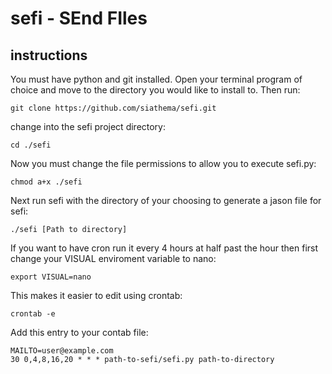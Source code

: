 # sefi - SEnd FIles
## instructions

You must have python and git installed. Open your terminal program of choice and move to the directory you would like to install to.
Then run:
```
git clone https://github.com/siathema/sefi.git
```
change into the sefi project directory:
```
cd ./sefi
```

Now you must change the file permissions to allow you to execute sefi.py:
```
chmod a+x ./sefi
```

Next run sefi with the directory of your choosing to generate a jason file for sefi:
```
./sefi [Path to directory]
```

If you want to have cron run it every 4 hours at half past the hour then first change your VISUAL enviroment variable to nano:
```
export VISUAL=nano
```

This makes it easier to edit using crontab:
```
crontab -e
```   
    
Add this entry to your contab file:
```
MAILTO=user@example.com                                                         
30 0,4,8,16,20 * * * path-to-sefi/sefi.py path-to-directory   
```
